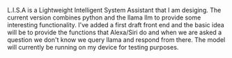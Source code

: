 L.I.S.A is a Lightweight Intelligent System Assistant that I am desiging. 
The current version combines python and the llama llm to provide some interesting functionality.
I've added a first draft front end and the basic idea will be to provide the functions that Alexa/Siri do 
and when we are asked a question we don't know we query llama and respond from there. The model will currently be running 
on my device for testing purposes.
